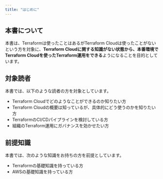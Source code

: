 ```yaml
---
title: "はじめに"
---
```


## 本書について

本書は、Terraformは使ったことはあるがTerraform Cloudは使ったことがないという方を対象に、**Terraform Cloudに関する知識がない状態から、本番環境でTerraform Cloudを使ったTerraform運用をできる**ようになることを目的としています。

## 対象読者

本書では、以下のような読者の方を対象としています。

- Terraform Cloudでどのようなことができるのか知りたい方
- Terraform Cloudの概要は知っているが、具体的にどう使うのかを知りたい方
- TerraformのCI/CDパイプラインを検討している方
- 組織のTerraform運用にガバナンスを効かせたい方

## 前提知識

本書では、次のような知識をお持ちの方を前提としています。

- Terraformの基礎知識を持っている方
- AWSの基礎知識を持っている方
